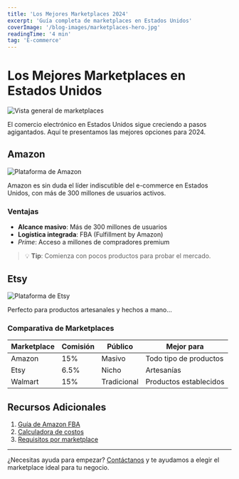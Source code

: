 ```yaml
---
title: 'Los Mejores Marketplaces 2024'
excerpt: 'Guía completa de marketplaces en Estados Unidos'
coverImage: '/blog-images/marketplaces-hero.jpg'
readingTime: '4 min'
tag: 'E-commerce'
---
```


# Los Mejores Marketplaces en Estados Unidos

![Vista general de marketplaces](/blog-images/marketplaces-overview.jpg)

El comercio electrónico en Estados Unidos sigue creciendo a pasos agigantados. Aquí te presentamos las mejores opciones para 2024.

## Amazon
![Plataforma de Amazon](/blog-images/amazon-platform.jpg)

Amazon es sin duda el líder indiscutible del e-commerce en Estados Unidos, con más de 300 millones de usuarios activos.

### Ventajas
* **Alcance masivo**: Más de 300 millones de usuarios
* **Logística integrada**: FBA (Fulfillment by Amazon)
* _Prime_: Acceso a millones de compradores premium

> 💡 **Tip**: Comienza con pocos productos para probar el mercado.

## Etsy
![Plataforma de Etsy](/blog-images/etsy-platform.jpg)

Perfecto para productos artesanales y hechos a mano...

### Comparativa de Marketplaces

| Marketplace | Comisión | Público | Mejor para |
|------------|----------|----------|------------|
| Amazon | 15% | Masivo | Todo tipo de productos |
| Etsy | 6.5% | Nicho | Artesanías |
| Walmart | 15% | Tradicional | Productos establecidos |

## Recursos Adicionales

1. [Guía de Amazon FBA](/blog/guia-fba)
2. [Calculadora de costos](#)
3. [Requisitos por marketplace](#)

---

¿Necesitas ayuda para empezar? [Contáctanos](/contacto) y te ayudamos a elegir el marketplace ideal para tu negocio. 